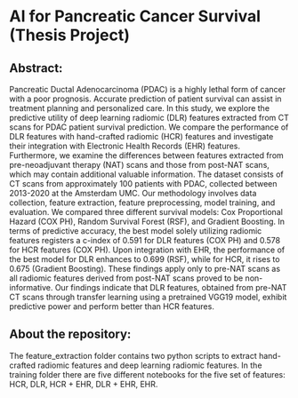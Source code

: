 # AI for Pancreatic Cancer Survival (Thesis Project)

## Abstract:
Pancreatic Ductal Adenocarcinoma (PDAC) is a highly lethal form of cancer with a poor prognosis. Accurate prediction of patient survival can assist in treatment planning and personalized care. In this study, we explore the predictive utility of deep learning radiomic (DLR) features extracted from CT scans for PDAC patient survival prediction. We compare the performance of DLR features with hand-crafted radiomic (HCR) features and investigate their integration with Electronic Health Records (EHR) features. Furthermore, we examine the differences between features extracted from pre-neoadjuvant therapy (NAT) scans and those from post-NAT scans, which may contain additional valuable information. The dataset consists of CT scans from approximately 100 patients with PDAC, collected between 2013-2020 at the Amsterdam UMC. Our methodology involves data collection, feature extraction, feature preprocessing, model training, and evaluation. We compared three different survival models: Cox Proportional Hazard (COX PH), Random Survival Forest (RSF), and Gradient Boosting. In terms of predictive accuracy, the best model solely utilizing radiomic features registers a c-index of 0.591 for DLR features (COX PH) and 0.578 for HCR features (COX PH). Upon integration with EHR, the performance of the best model for DLR enhances to 0.699 (RSF), while for HCR, it rises to 0.675 (Gradient Boosting). These findings apply only to pre-NAT scans as all radiomic features derived from post-NAT scans proved to be non-informative. Our findings indicate that DLR features, obtained from pre-NAT CT scans through transfer learning using a pretrained VGG19 model, exhibit predictive power and perform better than HCR features. 

## About the repository:
The feature_extraction folder contains two python scripts to extract hand-crafted radiomic features and deep learning radiomic features. In the training folder there are five different notebooks for the five set of features: HCR, DLR, HCR + EHR, DLR + EHR, EHR.
